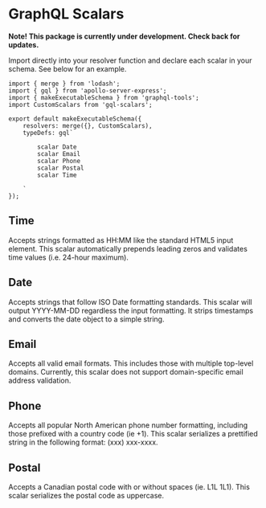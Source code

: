 # GraphQL Scalars

__Note! This package is currently under development. Check back for updates.__

Import directly into your resolver function and declare each scalar in your schema. See below for an example.

```
import { merge } from 'lodash';
import { gql } from 'apollo-server-express';
import { makeExecutableSchema } from 'graphql-tools';
import CustomScalars from 'gql-scalars';

export default makeExecutableSchema({
    resolvers: merge({}, CustomScalars),
    typeDefs: gql`
    
        scalar Date
        scalar Email
        scalar Phone
        scalar Postal
        scalar Time 

    `
});

```

## Time

Accepts strings formatted as HH:MM like the standard HTML5 input element. This scalar automatically prepends leading zeros and validates time values (i.e. 24-hour maximum).

## Date 

Accepts strings that follow ISO Date formatting standards. This scalar will output YYYY-MM-DD regardless the input formatting. It strips timestamps and converts the date object to a simple string.

## Email

Accepts all valid email formats. This includes those with multiple top-level domains. Currently, this scalar does not support domain-specific email address validation.

## Phone 

Accepts all popular North American phone number formatting, including those prefixed with a country code (ie +1). This scalar serializes a prettified string in the following format: (xxx) xxx-xxxx.

## Postal 
Accepts a Canadian postal code with or without spaces (ie. L1L 1L1). This scalar serializes the postal code as uppercase.
